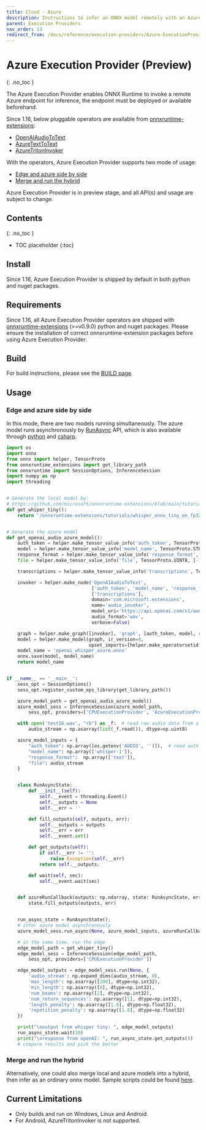 ```yaml
---
title: Cloud - Azure
description: Instructions to infer an ONNX model remotely with an Azure endpoint
parent: Execution Providers
nav_order: 13
redirect_from: /docs/reference/execution-providers/Azure-ExecutionProvider
---
```


# Azure Execution Provider (Preview)
{: .no_toc }

The Azure Execution Provider enables ONNX Runtime to invoke a remote Azure endpoint for inference, the endpoint must be deployed or available beforehand.


Since 1.16, below pluggable operators are available from [onnxruntime-extensions](https://github.com/microsoft/onnxruntime-extensions): 

- [OpenAIAudioToText](https://github.com/microsoft/onnxruntime-extensions/blob/main/docs/custom_ops.md#openaiaudiototext)
- [AzureTextToText](https://github.com/microsoft/onnxruntime-extensions/blob/main/docs/custom_ops.md#azuretexttotext)
- [AzureTritonInvoker](https://github.com/microsoft/onnxruntime-extensions/blob/main/docs/custom_ops.md#azuretritoninvoker)

With the operators, Azure Execution Provider supports two mode of usage:

- [Edge and azure side by side](#edge-and-azure-side-by-side)
- [Merge and run the hybrid](#merge-and-run-the-hybrid)

Azure Execution Provider is in preview stage, and all API(s) and usage are subject to change.

## Contents
{: .no_toc }

* TOC placeholder
{:toc}

## Install
Since 1.16, Azure Execution Provider is shipped by default in both python and nuget packages.

## Requirements
Since 1.16, all Azure Execution Provider operators are shipped with [onnxruntime-extensions](https://github.com/microsoft/onnxruntime-extensions) (>=v0.9.0) python and nuget packages. Please ensure the installation of correct onnxruntime-extension packages before using Azure Execution Provider.

## Build

For build instructions, please see the [BUILD page](../build/eps.md#azure).

## Usage

### Edge and azure side by side
In this mode, there are two models running simultaneously. The azure model runs asynchronously by [RunAsync](https://github.com/microsoft/onnxruntime/blob/main/include/onnxruntime/core/session/onnxruntime_c_api.h#L4341) API, which is also available through [python](https://github.com/microsoft/onnxruntime/blob/873ef8b8f0b09b49c0a7b7e2f03f3639d7418c22/onnxruntime/python/onnxruntime_pybind_state.cc#L1759) and [csharp](https://github.com/microsoft/onnxruntime/blob/873ef8b8f0b09b49c0a7b7e2f03f3639d7418c22/csharp/src/Microsoft.ML.OnnxRuntime/InferenceSession.shared.cs#L1147).
```python
import os
import onnx
from onnx import helper, TensorProto
from onnxruntime_extensions import get_library_path
from onnxruntime import SessionOptions, InferenceSession
import numpy as np
import threading


# Generate the local model by:
# https://github.com/microsoft/onnxruntime-extensions/blob/main/tutorials/whisper_e2e.py
def get_whiper_tiny():
    return '/onnxruntime-extensions/tutorials/whisper_onnx_tiny_en_fp32_e2e.onnx'


# Generate the azure model
def get_openai_audio_azure_model():
    auth_token = helper.make_tensor_value_info('auth_token', TensorProto.STRING, [1])
    model = helper.make_tensor_value_info('model_name', TensorProto.STRING, [1])
    response_format = helper.make_tensor_value_info('response_format', TensorProto.STRING, [-1])
    file = helper.make_tensor_value_info('file', TensorProto.UINT8, [-1])

    transcriptions = helper.make_tensor_value_info('transcriptions', TensorProto.STRING, [-1])

    invoker = helper.make_node('OpenAIAudioToText',
                               ['auth_token', 'model_name', 'response_format', 'file'],
                               ['transcriptions'],
                               domain='com.microsoft.extensions',
                               name='audio_invoker',
                               model_uri='https://api.openai.com/v1/audio/transcriptions',
                               audio_format='wav',
                               verbose=False)

    graph = helper.make_graph([invoker], 'graph', [auth_token, model, response_format, file], [transcriptions])
    model = helper.make_model(graph, ir_version=8,
                              opset_imports=[helper.make_operatorsetid('com.microsoft.extensions', 1)])
    model_name = 'openai_whisper_azure.onnx'
    onnx.save(model, model_name)
    return model_name


if __name__ == '__main__':
    sess_opt = SessionOptions()
    sess_opt.register_custom_ops_library(get_library_path())

    azure_model_path = get_openai_audio_azure_model()
    azure_model_sess = InferenceSession(azure_model_path,
        sess_opt, providers=['CPUExecutionProvider', 'AzureExecutionProvider'])  # load AzureEP

    with open('test16.wav', "rb") as _f:  # read raw audio data from a local wav file
        audio_stream = np.asarray(list(_f.read()), dtype=np.uint8)

    azure_model_inputs = {
        "auth_token": np.array([os.getenv('AUDIO', '')]),  # read auth from env variable
        "model_name": np.array(['whisper-1']),
        "response_format":  np.array(['text']),
        "file": audio_stream
    }


    class RunAsyncState:
        def __init__(self):
            self.__event = threading.Event()
            self.__outputs = None
            self.__err = ''

        def fill_outputs(self, outputs, err):
            self.__outputs = outputs
            self.__err = err
            self.__event.set()

        def get_outputs(self):
            if self.__err != '':
                raise Exception(self.__err)
            return self.__outputs;

        def wait(self, sec):
            self.__event.wait(sec)


    def azureRunCallback(outputs: np.ndarray, state: RunAsyncState, err: str) -> None:
        state.fill_outputs(outputs, err)


    run_async_state = RunAsyncState();
    # infer azure model asynchronously
    azure_model_sess.run_async(None, azure_model_inputs, azureRunCallback, run_async_state)

    # in the same time, run the edge
    edge_model_path = get_whiper_tiny()
    edge_model_sess = InferenceSession(edge_model_path,
        sess_opt, providers=['CPUExecutionProvider'])

    edge_model_outputs = edge_model_sess.run(None, {
        'audio_stream': np.expand_dims(audio_stream, 0),
        'max_length': np.asarray([200], dtype=np.int32),
        'min_length': np.asarray([0], dtype=np.int32),
        'num_beams': np.asarray([2], dtype=np.int32),
        'num_return_sequences': np.asarray([1], dtype=np.int32),
        'length_penalty': np.asarray([1.0], dtype=np.float32),
        'repetition_penalty': np.asarray([1.0], dtype=np.float32)
    })

    print("\noutput from whisper tiny: ", edge_model_outputs)
    run_async_state.wait(10)
    print("\nresponse from openAI: ", run_async_state.get_outputs())
    # compare results and pick the better
```

### Merge and run the hybrid

Alternatively, one could also merge local and azure models into a hybrid, then infer as an ordinary onnx model.
Sample scripts could be found [here](https://github.com/microsoft/onnxruntime-inference-examples/tree/main/python/AzureEP).

## Current Limitations

* Only builds and run on Windows, Linux and Android.
* For Android, AzureTritonInvoker is not supported.